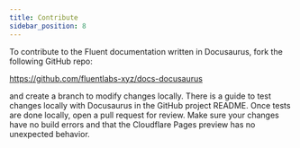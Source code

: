 ```yaml
---
title: Contribute
sidebar_position: 8
---
```

 
To contribute to the Fluent documentation written in Docusaurus, fork the following GitHub repo:

https://github.com/fluentlabs-xyz/docs-docusaurus

and create a branch to modify changes locally. There is a guide to test changes locally with Docusaurus in the GitHub project README.
Once tests are done locally, open a pull request for review. Make sure your changes have no build errors and that the Cloudflare Pages
preview has no unexpected behavior.
